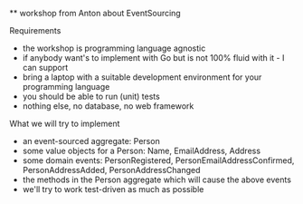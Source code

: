 ** workshop from Anton about EventSourcing

Requirements

* the workshop is programming language agnostic
* if anybody want's to implement with Go but is not 100% fluid with it - I can support
* bring a laptop with a suitable development environment for your programming language
* you should be able to run (unit) tests
* nothing else, no database, no web framework

What we will try to implement

* an event-sourced aggregate: Person
* some value objects for a Person: Name, EmailAddress, Address
* some domain events: PersonRegistered, PersonEmailAddressConfirmed, PersonAddressAdded, PersonAddressChanged
* the methods in the Person aggregate which will cause the above events
* we'll try to work test-driven as much as possible
